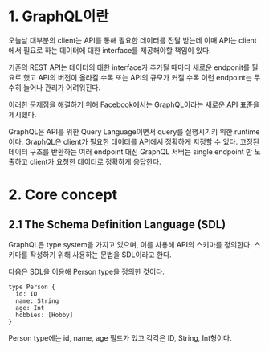 # 1. GraphQL이란
오늘날 대부분의 client는 API를 통해 필요한 데이터를 전달 받는데 이때 API는 client에서 필요로 하는 데이터에 대한 interface를 제공해야할 책임이 있다.

기존의 REST API는 데이터의 대한 interface가 추가될 때마다 새로운 endponit를 필요로 했고 API의 버전이 올라갈 수록 또는 API의 규모가 커질 수록 이런 endpoint는 무수히 늘어나 관리가 어려워진다.

이러한 문제점을 해결하기 위해 Facebook에서는 GraphQL이라는 새로운 API 표준을 제시했다. 

GraphQL은 API를 위한 Query Language이면서 query를 실행시기키 위한 runtime이다. GraphQL은 client가 필요한 데이터를 API에서 정확하게 지정할 수 있다. 고정된 데이터 구조를 반환하는 여러 endpoint 대신 GraphQL 서버는 single endpoint 만 노출하고 client가 요청한 데이터로 정확하게 응답한다.

# 2. Core concept

## 2.1 The Schema Definition Language (SDL)
GraphQL은 type system을 가지고 있으며, 이를 사용해 API의 스키마를 정의한다. 스키마를 작성하기 위해 사용하는 문법을 SDL이라고 한다.

다음은 SDL을 이용해 Person type을 정의한 것이다.
```
type Person {
  id: ID
  name: String
  age: Int
  hobbies: [Hobby]
}
```

Person type에는 id, name, age 필드가 있고 각각은 ID, String, Int형이다.
